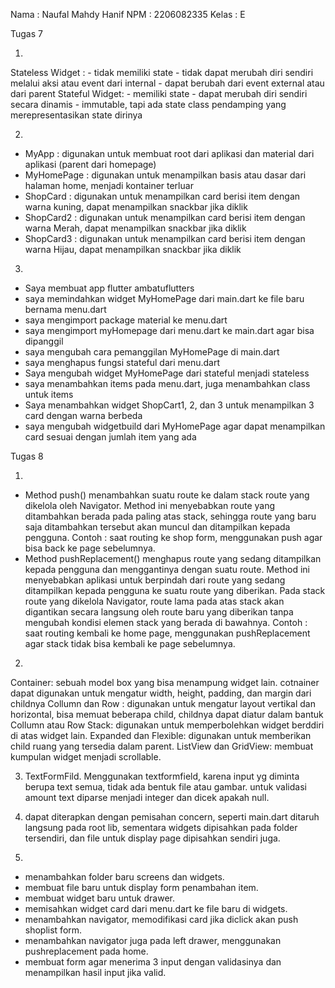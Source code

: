 Nama : Naufal Mahdy Hanif
NPM : 2206082335
Kelas : E



Tugas 7

1. 
Stateless Widget :
    - tidak memiliki state
    - tidak dapat merubah diri sendiri melalui aksi atau event dari internal
    - dapat berubah dari event external atau dari parent
Stateful Widget:
    - memiliki state
    - dapat merubah diri sendiri secara dinamis
    - immutable, tapi ada state class pendamping yang merepresentasikan state dirinya

2. 
- MyApp : digunakan untuk membuat root dari aplikasi dan material dari aplikasi (parent dari homepage)
- MyHomePage : digunakan untuk menampilkan basis atau dasar dari halaman home, menjadi kontainer terluar
- ShopCard : digunakan untuk menampilkan card berisi item dengan warna kuning, dapat menampilkan snackbar jika diklik
- ShopCard2 : digunakan untuk menampilkan card berisi item dengan warna Merah, dapat menampilkan snackbar jika diklik
- ShopCard3 : digunakan untuk menampilkan card berisi item dengan warna Hijau, dapat menampilkan snackbar jika diklik

3.
- Saya membuat app flutter ambatuflutters
- saya memindahkan widget MyHomePage dari main.dart ke file baru bernama menu.dart
- saya mengimport package material ke menu.dart
- saya mengimport myHomepage dari menu.dart ke main.dart agar bisa dipanggil
- saya mengubah cara pemanggilan MyHomePage di main.dart
- saya menghapus fungsi stateful dari menu.dart
- Saya mengubah widget MyHomePage dari stateful menjadi stateless
- saya menambahkan items pada menu.dart, juga menambahkan class untuk items
- Saya menambahkan widget ShopCart1, 2, dan 3 untuk menampilkan 3 card dengan warna berbeda
- saya mengubah widgetbuild dari MyHomePage agar dapat menampilkan card sesuai dengan jumlah item yang ada


Tugas 8

1. 
- Method push() menambahkan suatu route ke dalam stack route yang dikelola oleh Navigator. Method ini menyebabkan route yang ditambahkan berada pada paling atas stack, sehingga route yang baru saja ditambahkan tersebut akan muncul dan ditampilkan kepada pengguna.
Contoh : saat routing ke shop form, menggunakan push agar bisa back ke page sebelumnya.
- Method pushReplacement() menghapus route yang sedang ditampilkan kepada pengguna dan menggantinya dengan suatu route. Method ini menyebabkan aplikasi untuk berpindah dari route yang sedang ditampilkan kepada pengguna ke suatu route yang diberikan. Pada stack route yang dikelola Navigator, route lama pada atas stack akan digantikan secara langsung oleh route baru yang diberikan tanpa mengubah kondisi elemen stack yang berada di bawahnya.
Contoh : saat routing kembali ke home page, menggunakan pushReplacement agar stack tidak bisa kembali ke page sebelumnya.

2. 
Container: sebuah model box yang bisa menampung widget lain. cotnainer dapat digunakan untuk mengatur width, height, padding, dan margin dari childnya
Collumn dan Row : digunakan untuk mengatur layout vertikal dan horizontal, bisa memuat beberapa child, childnya dapat diatur dalam bantuk Collumn atau Row
Stack: digunakan untuk memperbolehkan widget berddiri di atas widget lain.
Expanded dan Flexible: digunakan untuk memberikan child ruang yang tersedia dalam parent.
ListView dan GridView: membuat kumpulan widget menjadi scrollable.

3. TextFormFild. Menggunakan textformfield, karena input yg diminta berupa text semua, tidak ada bentuk file atau gambar. untuk validasi amount text diparse menjadi integer dan dicek apakah null.

4. dapat diterapkan dengan pemisahan concern, seperti main.dart ditaruh langsung pada root lib, sementara widgets dipisahkan pada folder tersendiri, dan file untuk display page dipisahkan sendiri juga.

5. 
- menambahkan folder baru screens dan widgets.
- membuat file baru untuk display form penambahan item.
- membuat widget baru untuk drawer.
- memisahkan widget card dari menu.dart ke file baru di widgets.
- menambahkan navigator, memodifikasi card jika diclick akan push shoplist form.
- menambahkan navigator juga pada left drawer, menggunakan pushreplacement pada home.
- membuat form agar menerima 3 input dengan validasinya dan menampilkan hasil input jika valid.